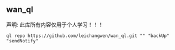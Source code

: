 
## wan_ql

声明: 此库所有内容仅用于个人学习！！！


```
ql repo https://github.com/leichangwen/wan_ql.git "" "backUp" "sendNotify"

```

